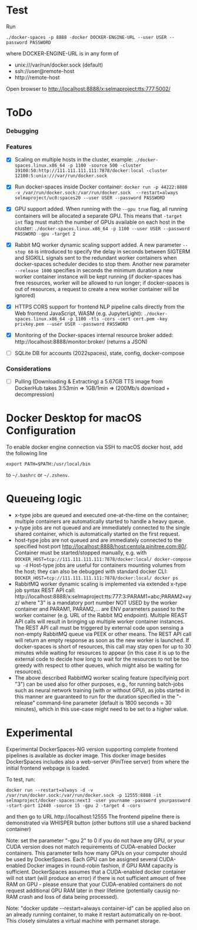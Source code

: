 # Test

Run

```
./docker-spaces -p 8888 -docker DOCKER-ENGINE-URL --user USER --password PASSWORD
```

where DOCKER-ENGINE-URL is in any form of
- unix:///var/run/docker.sock (default)
- ssh://user@remote-host
- http://remote-host

Open browser to [http://localhost:8888/x:selmaproject:tts:777:5002/](http://localhost:8888/x:selmaproject:tts:777:5002/)

# ToDo

### Debugging


### Features

* [x] Scaling on multiple hosts in the cluster, example:  `./docker-spaces.linux.x86_64 -p 1100 -source 500 -cluster 19100:50:http://111.111.111.111:7878/docker:local -cluster 12100:5:unix:///var/run/docker.sock`

* [x] Run docker-spaces inside Docker container: `docker run -p 44222:8888 -v /var/run/docker.sock:/var/run/docker.sock  --restart=always selmaproject/uc0:spaces20 --user USER --password PASSWORD`

* [x] GPU support added. When running with the `--gpu true` flag, all running containers will be allocated a separate GPU. This means that `-target int` flag must match the number of GPUs available on each host in the cluster: `./docker-spaces.linux.x86_64 -p 1100 --user USER --password PASSWORD -gpu -target 2` 

* [x] Rabbit MQ worker dynamic scaling support added. A new parameter `--stop 60` is introduced to specify the delay in seconds between SIGTERM and SIGKILL signals sent to the redundant worker containers when docker-spaces scheduler decides to stop them. Another new parameter `--release 1800` specifies in seconds the minimum duration a new worker container instance will be kept running (if docker-spaces has free resources, worker will be allowed to run longer; if docker-spaces is out of resources, a request to create a new worker container will be ignored)

* [x] HTTPS CORS support for frontend NLP pipeline calls directly from the Web frontend JavaScript, WASM (e.g. JupyterLight):
`./docker-spaces.linux.x86_64 -p 1100 -tls -cors -cert cert.pem -key privkey.pem --user USER --password PASSWORD`

* [x] Monitoring of the Docker-spaces internal resource broker added: http://localhost:8888/monitor:broker/ (returns a JSON)

* [ ] SQLite DB for accounts (2022spaces), state, config, docker-compose



### Considerations

* [ ] Pulling (Downloading & Extracting) a 5.67GB TTS image from DockerHub takes 3:53min => 1GB/1min => (200Mb/s download + decompression)

# Docker Desktop for macOS Configuration

To enable docker engine connection via SSH to macOS docker host, add the following line

```export PATH=$PATH:/usr/local/bin```

to `~/.bashrc` or `~/.zshenv`.

# Queueing logic

* x-type jobs are queued and executed one-at-the-time on the container; multiple containers are automatically started to handle a heavy queue.
* y-type jobs are not queued and are immediately connected to the single shared container, which is automatically started on the first request.
* host-type jobs are not queued and are immediately connected to the specified host:port [http://localhost:8888/host:centola.pinitree.com:80/](http://localhost:8888/host:centola.pinitree.com:80/). Container must be started/stopped manually, e.g. with `DOCKER_HOST=tcp://111.111.111.111:7878/docker:local/ docker-compose up -d` Host-type jobs are useful for containers mounting volumes from the host; they can also be debugged with standard docker CLI: `DOCKER_HOST=tcp://111.111.111.111:7878/docker:local/ docker ps`
* RabbitMQ worker dynamic scaling is implemented via extended x-type job syntax REST API call: http://localhost:8888/x:selmaproject:tts:777:3:PARAM1=abc;PARAM2=xyz/ where "3" is a mandatory port number NOT USED by the worker container and PARAM1, PARAM2,... are ENV parameters passed to the worker container (e.g. URL of the Rabbit MQ endpoint). Multiple REAST API calls will result in bringing up multiple worker container instances.
The REST API call must be triggered by external code upon sensing a non-empty RabbitMQ queue via PEEK or other means. The REST API call will return an empty response as soon as the new worker is launched. If docker-spaces is short of resources, this call may stay open for up to 30 minutes while waiting for resources to appear (in this case it is up to the external code to decide how long to wait for the resources to not be too greedy with respect to other queues, which might also be waiting for resources). 
* The above described RabbitMQ worker scaling feature (specifyinig port "3") can be used also for other purposes, e.g., for running batch-jobs such as neural network training (with or without GPU), as jobs started in this manner are guaranteed to run for the duration specified in the "-release" command-line parameter (default is 1800 seconds = 30 minutes), which in this use-case might need to be set to a higher value. 

# Experimental

Experimental DockerSpaces-NG version supporting complete frontend pipelines is available as docker image. This docker image besides DockerSpaces includes also a web-server (PiniTree server) from where the initial frontend webpage is loaded.

To test, run:

```
docker run --restart=always -d -v /var/run/docker.sock:/var/run/docker.sock -p 12555:8888 -it selmaproject/docker-spaces:next3 -user yourname -password yourpassword -start-port 12440 -source 15 -gpu 2 -target 4 -cors
```
and then go to URL http://localhost:12555
The frontend pipeline there is demonstrated via WHISPER button (other buttons still use a shared backend container)

Note: set the parameter "-gpu 2" to 0 if you do not have any GPU, or your CUDA version does not match requirements of CUDA-enabled Docker containers. This parameter tells how many GPUs on your computer should be used by DockerSpaces. Each GPU can be assigned several CUDA-enabled Docker images in round-robin fashion, if GPU RAM capacity is sufficient. DockerSpaces assumes that a CUDA-enabled docker container will not start (will produce an error) if there is not sufficient amount of free RAM on GPU - please ensure that your CUDA-enabled containers do not request additional GPU RAM later in their lifetime (potentially causig no-RAM crash and loss of data being processed).

Note: "docker update --restart=always container-id" can be applied also on an already running container, to make it restart automatically on re-boot. This closely simulates a virtual machine with permanet storage.
